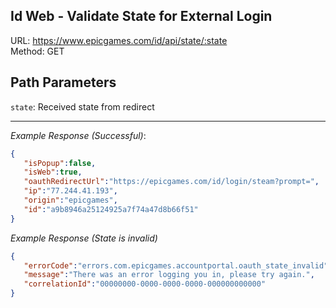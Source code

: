 ## Id Web - Validate State for External Login

URL: https://www.epicgames.com/id/api/state/:state \
Method: GET 


## Path Parameters

`state`: Received state from redirect

---

_Example Response (Successful)_:

```json
{
   "isPopup":false,
   "isWeb":true,
   "oauthRedirectUrl":"https://epicgames.com/id/login/steam?prompt=",
   "ip":"77.244.41.193",
   "origin":"epicgames",
   "id":"a9b8946a25124925a7f74a47d8b66f51"
}
```

_Example Response (State is invalid)_

```json
{
   "errorCode":"errors.com.epicgames.accountportal.oauth_state_invalid",
   "message":"There was an error logging you in, please try again.",
   "correlationId":"00000000-0000-0000-0000-000000000000"
}
```
